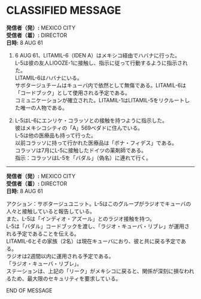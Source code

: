 # CLASSIFIED MESSAGE

**発信者（発）:** MEXICO CITY  
**受信者（着）:** DIRECTOR  
**日時:** 8 AUG 61

1. 6 AUG 61、LITAMIL-6（IDEN A）はメキシコ経由でハバナに行った。  
   L-5は彼の友人LIOOZE-1に接触し、指示に従って行動するように指示された。  
   LITAMIL-6はハバナにいる。  
   サボタージュチームはキューバ内で依然として無傷である。LITAMIL-6は「コードブック」として使用される予定である。  
   コミュニケーションが確立された。LITAMIL-1はLITAMIL-5をリクルートした唯一の人物である。  
   
2. L-5はL-6にエンリケ・コラッソとの接触を持つように指示した。  
   彼はメキシコシティの「A」569ベダドに住んでいる。  
   L-5は他の医療品も持って行った。  
   以前コラッソに持って行かれた医療品は「ボナ・フィデス」である。  
   コラッソは7月にL-5に接触したドイツの薬剤師である。  
   指示：コラッソはL-5を「バダル」（偽名）に連れて行く。  

---

**発信者（発）:** MEXICO CITY  
**受信者（着）:** DIRECTOR  
**日時:** 8 AUG 61

アクション：サボタージュユニット。L-5はこのグループがラジオでキューバの人々と接触していると報告している。  
また、L-5は「インディオ・アズール」とのラジオ接触を持つ。  
L-5は「バダル」コードブックを渡し、「ラジオ・キューバ・リブレ」が運用される予定であることを伝える。  
LITAMIL-6とその家族（2名）は現在キューバにおり、彼と共に戻る予定である。  
ラジオは2週間以内に運用される予定である。  
「ラジオ・キューバ・リブレ」。  
ステーションは、上記の「リーク」がメキシコに戻ると、関係が深刻に損なわれるため、最大限のセキュリティを要求している。  

END OF MESSAGE